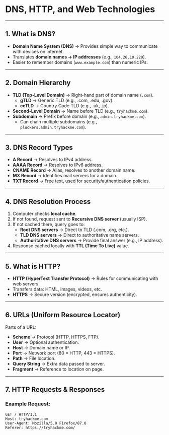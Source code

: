 # DNS, HTTP, and Web Technologies

---

## 1. What is DNS?
- **Domain Name System (DNS)** → Provides simple way to communicate with devices on internet.  
- Translates **domain names → IP addresses** (e.g., `104.26.10.229`).  
- Easier to remember domains (`www.example.com`) than numeric IPs.

---

## 2. Domain Hierarchy
- **TLD (Top-Level Domain)** → Right-hand part of domain name (`.com`).  
  - **gTLD** → Generic TLD (e.g., .com, .edu, .gov).  
  - **ccTLD** → Country Code TLD (e.g., .uk, .jp).  
- **Second-Level Domain** → Name before TLD (e.g., `tryhackme.com`).  
- **Subdomain** → Prefix before domain (e.g., `admin.tryhackme.com`).  
  - Can chain multiple subdomains (e.g., `pluckers.admin.tryhackme.com`).  

---

## 3. DNS Record Types
- **A Record** → Resolves to IPv4 address.  
- **AAAA Record** → Resolves to IPv6 address.  
- **CNAME Record** → Alias, resolves to another domain name.  
- **MX Record** → Identifies mail servers for a domain.  
- **TXT Record** → Free text, used for security/authentication policies.  

---

## 4. DNS Resolution Process
1. Computer checks **local cache**.  
2. If not found, request sent to **Recursive DNS server** (usually ISP).  
3. If not cached there, query goes to:  
   - **Root DNS servers** → Direct to TLD (.com, .org, etc.).  
   - **TLD DNS servers** → Direct to authoritative name servers.  
   - **Authoritative DNS servers** → Provide final answer (e.g., IP address).  
4. Response cached locally with **TTL (Time To Live)** value.  

---

## 5. What is HTTP?
- **HTTP (HyperText Transfer Protocol)** → Rules for communicating with web servers.  
- Transfers data: HTML, images, videos, etc.  
- **HTTPS** → Secure version (encrypted, ensures authenticity).  

---

## 6. URLs (Uniform Resource Locator)
Parts of a URL:  
- **Scheme** → Protocol (HTTP, HTTPS, FTP).  
- **User** → Optional authentication.  
- **Host** → Domain name or IP.  
- **Port** → Network port (80 = HTTP, 443 = HTTPS).  
- **Path** → File location.  
- **Query String** → Extra data passed to server.  
- **Fragment** → Reference to location on page.  

---

## 7. HTTP Requests & Responses

### Example Request:
```http
GET / HTTP/1.1
Host: tryhackme.com
User-Agent: Mozilla/5.0 Firefox/87.0
Referer: https://tryhackme.com/























